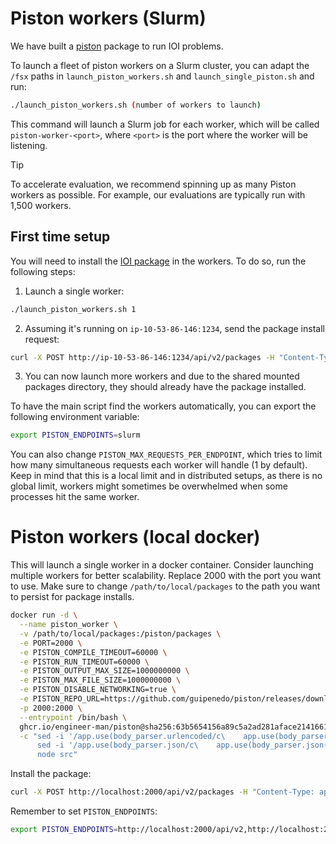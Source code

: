 # Piston workers (Slurm)

We have built a [piston](https://github.com/engineer-man/piston) package to run IOI problems.

To launch a fleet of piston workers on a Slurm cluster, you can adapt the `/fsx` paths in `launch_piston_workers.sh` and `launch_single_piston.sh` and run:
```bash
./launch_piston_workers.sh (number of workers to launch)
```

This command will launch a Slurm job for each worker, which will be called `piston-worker-<port>`, where `<port>` is the port where the worker will be listening.

> [!TIP]
> To accelerate evaluation, we recommend spinning up as many Piston workers as possible. For example, our evaluations are typically run with 1,500 workers.

## First time setup

You will need to install the [IOI package](https://github.com/guipenedo/piston/tree/master/packages/cms_ioi/1.0.0) in the workers. To do so, run the following steps:

1. Launch a single worker:
```bash
./launch_piston_workers.sh 1
```

2. Assuming it's running on `ip-10-53-86-146:1234`, send the package install request:
```bash
curl -X POST http://ip-10-53-86-146:1234/api/v2/packages -H "Content-Type: application/json" -d '{"language": "cms_ioi", "version": "1.0.0"}'
```

3. You can now launch more workers and due to the shared mounted packages directory, they should already have the package installed.

To have the main script find the workers automatically, you can export the following environment variable:
```bash
export PISTON_ENDPOINTS=slurm
```

You can also change `PISTON_MAX_REQUESTS_PER_ENDPOINT`, which tries to limit how many simultaneous requests each worker will handle (1 by default). Keep in mind that this is a local limit and in distributed setups, as there is no global limit, workers might sometimes be overwhelmed when some processes hit the same worker.

# Piston workers (local docker)
This will launch a single worker in a docker container. Consider launching multiple workers for better scalability. Replace 2000 with the port you want to use.
Make sure to change `/path/to/local/packages` to the path you want to persist for package installs.

```bash
docker run -d \
  --name piston_worker \
  -v /path/to/local/packages:/piston/packages \
  -e PORT=2000 \
  -e PISTON_COMPILE_TIMEOUT=60000 \
  -e PISTON_RUN_TIMEOUT=60000 \
  -e PISTON_OUTPUT_MAX_SIZE=1000000000 \
  -e PISTON_MAX_FILE_SIZE=1000000000 \
  -e PISTON_DISABLE_NETWORKING=true \
  -e PISTON_REPO_URL=https://github.com/guipenedo/piston/releases/download/pkgs/index \
  -p 2000:2000 \
  --entrypoint /bin/bash \
  ghcr.io/engineer-man/piston@sha256:63b5654156a89c5a2ad281aface21416615d62ec056d88efe8fcd307ce73575a \
  -c "sed -i '/app.use(body_parser.urlencoded/c\    app.use(body_parser.urlencoded({ extended: true, limit: \"512mb\" }));' src/index.js && \
      sed -i '/app.use(body_parser.json/c\    app.use(body_parser.json({ limit: \"512mb\" }));' src/index.js && \
      node src"
```

Install the package:
```bash
curl -X POST http://localhost:2000/api/v2/packages -H "Content-Type: application/json" -d '{"language": "cms_ioi", "version": "1.0.0"}'
```

Remember to set `PISTON_ENDPOINTS`:
```bash
export PISTON_ENDPOINTS=http://localhost:2000/api/v2,http://localhost:2001/api/v2,http://localhost:2002/api/v2
```

